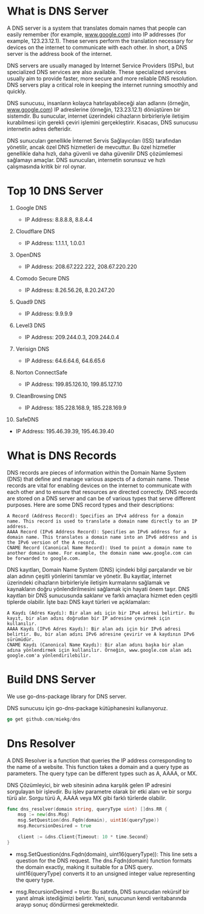 # What is DNS Server

A DNS server is a system that translates domain names that people can easily remember (for example, www.google.com) into IP addresses (for example, 123.23.12.1).
These servers perform the translation necessary for devices on the internet to communicate with each other. In short, a DNS server is the address book of the internet.

DNS servers are usually managed by Internet Service Providers (ISPs), but specialized DNS services are also available.
These specialized services usually aim to provide faster, more secure and more reliable DNS resolution.
DNS servers play a critical role in keeping the internet running smoothly and quickly.


DNS sunucusu, insanların kolayca hatırlayabileceği alan adlarını (örneğin, www.google.com) IP adreslerine (örneğin, 123.23.12.1) dönüştüren bir sistemdir.
Bu sunucular, internet üzerindeki cihazların birbirleriyle iletişim kurabilmesi için gerekli çeviri işlemini gerçekleştirir. Kısacası, DNS sunucusu internetin adres defteridir.

DNS sunucuları genellikle İnternet Servis Sağlayıcıları (ISS) tarafından yönetilir, ancak özel DNS hizmetleri de mevcuttur.
Bu özel hizmetler genellikle daha hızlı, daha güvenli ve daha güvenilir DNS çözümlemesi sağlamayı amaçlar.
DNS sunucuları, internetin sorunsuz ve hızlı çalışmasında kritik bir rol oynar.

# Top 10 DNS Server

1. Google DNS
   - IP Address: 8.8.8.8, 8.8.4.4

2. Cloudflare DNS
   - IP Address: 1.1.1.1, 1.0.0.1

3. OpenDNS
   - IP Address: 208.67.222.222, 208.67.220.220

4. Comodo Secure DNS
   - IP Address: 8.26.56.26, 8.20.247.20

5. Quad9 DNS
   - IP Address: 9.9.9.9

6. Level3 DNS
   - IP Address: 209.244.0.3, 209.244.0.4

7. Verisign DNS
   - IP Address: 64.6.64.6, 64.6.65.6

8. Norton ConnectSafe
   - IP Address: 199.85.126.10, 199.85.127.10

9. CleanBrowsing DNS
   - IP Address: 185.228.168.9, 185.228.169.9

10. SafeDNS
   - IP Address: 195.46.39.39, 195.46.39.40

# What is DNS Records

DNS records are pieces of information within the Domain Name System (DNS) that define and manage various aspects of a domain name. 
These records are vital for enabling devices on the internet to communicate with each other and to ensure that resources are directed correctly.
DNS records are stored on a DNS server and can be of various types that serve different purposes. Here are some DNS record types and their descriptions:

    A Record (Address Record): Specifies an IPv4 address for a domain name. This record is used to translate a domain name directly to an IP address.
    AAAA Record (IPv6 Address Record): Specifies an IPv6 address for a domain name. This translates a domain name into an IPv6 address and is the IPv6 version of the A record.
    CNAME Record (Canonical Name Record): Used to point a domain name to another domain name. For example, the domain name www.google.com can be forwarded to google.com.
    

DNS kayıtları, Domain Name System (DNS) içindeki bilgi parçalarıdır ve bir alan adının çeşitli yönlerini tanımlar ve yönetir.
Bu kayıtlar, internet üzerindeki cihazların birbirleriyle iletişim kurmalarını sağlamak ve kaynakların doğru yönlendirilmesini sağlamak için hayati önem taşır.
DNS kayıtları bir DNS sunucusunda saklanır ve farklı amaçlara hizmet eden çeşitli tiplerde olabilir. İşte bazı DNS kayıt türleri ve açıklamaları:

    A Kaydı (Adres Kaydı): Bir alan adı için bir IPv4 adresi belirtir. Bu kayıt, bir alan adını doğrudan bir IP adresine çevirmek için kullanılır.
    AAAA Kaydı (IPv6 Adres Kaydı): Bir alan adı için bir IPv6 adresi belirtir. Bu, bir alan adını IPv6 adresine çevirir ve A kaydının IPv6 sürümüdür.
    CNAME Kaydı (Canonical Name Kaydı): Bir alan adını başka bir alan adına yönlendirmek için kullanılır. Örneğin, www.google.com alan adı google.com'a yönlendirilebilir.


# Build DNS Server

We use go-dns-package library for DNS server.

DNS sunucusu için go-dns-package kütüphanesini kullanıyoruz.

```go
go get github.com/miekg/dns
```

# Dns Resolver

A DNS Resolver is a function that queries the IP address corresponding to the name of a website.
This function takes a domain and a query type as parameters. The query type can be different types such as A, AAAA, or MX.

DNS Çözümleyici, bir web sitesinin adına karşılık gelen IP adresini sorgulayan bir işlevdir.
Bu işlev parametre olarak bir etki alanı ve bir sorgu türü alır. Sorgu türü A, AAAA veya MX gibi farklı türlerde olabilir.

```go
func dns_resolver(domain string, queryType uint) []dns.RR {
	msg := new(dns.Msg)
	msg.SetQuestion(dns.Fqdn(domain), uint16(queryType))
	msg.RecursionDesired = true

	client := &dns.Client{Timeout: 10 * time.Second}
}
```

- msg.SetQuestion(dns.Fqdn(domain), uint16(queryType)): This line sets a question for the DNS request.
  The dns.Fqdn(domain) function formats the domain exactly, making it suitable for a DNS query.
  uint16(queryType) converts it to an unsigned integer value representing the query type.

- msg.RecursionDesired = true: Bu satırda, DNS sunucudan rekürsif bir yanıt almak istediğimizi belirtir. Yani, sunucunun kendi veritabanında arayıp sonuç döndürmesi gerekmektedir.


